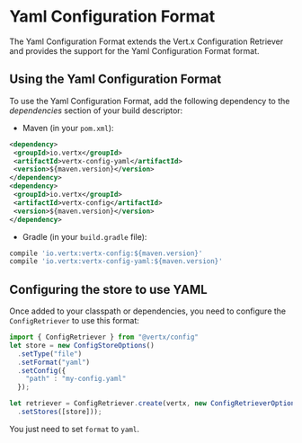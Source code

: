 # Yaml Configuration Format

The Yaml Configuration Format extends the Vert.x Configuration Retriever
and provides the support for the Yaml Configuration Format format.

## Using the Yaml Configuration Format

To use the Yaml Configuration Format, add the following dependency to
the *dependencies* section of your build descriptor:

  - Maven (in your `pom.xml`):

<!-- end list -->

``` xml
<dependency>
 <groupId>io.vertx</groupId>
 <artifactId>vertx-config-yaml</artifactId>
 <version>${maven.version}</version>
</dependency>
<dependency>
 <groupId>io.vertx</groupId>
 <artifactId>vertx-config</artifactId>
 <version>${maven.version}</version>
</dependency>
```

  - Gradle (in your `build.gradle` file):

<!-- end list -->

``` groovy
compile 'io.vertx:vertx-config:${maven.version}'
compile 'io.vertx:vertx-config-yaml:${maven.version}'
```

## Configuring the store to use YAML

Once added to your classpath or dependencies, you need to configure the
`ConfigRetriever` to use this format:

``` js
import { ConfigRetriever } from "@vertx/config"
let store = new ConfigStoreOptions()
  .setType("file")
  .setFormat("yaml")
  .setConfig({
    "path" : "my-config.yaml"
  });

let retriever = ConfigRetriever.create(vertx, new ConfigRetrieverOptions()
  .setStores([store]));
```

You just need to set `format` to `yaml`.
